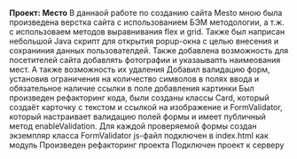 **Проект: Место**
В даннаой работе по созданию сайта Mesto мною была произведена верстка сайта с использованием БЭМ методологии, а т.ж. с использоваем методов выравнивания flex и grid. Также был наприсан небольшой Java скрипт для открытия popup-окна с целью внесения и сохраниния данных пользователдей.
Также добавлена возможность для посетителей сайта добавлять фотографии и указаывапть наимеования мест. А также возможность их удаления
Добавил валидацию форм, установив ограничения на количество символов в полях ввода и обязательное наличие ссылки в поле добавления картинки
Был произведен рефакторинг кода, были cозданы классы Card, который создаёт карточку с текстом и ссылкой на изображение и FormValidator, который настраивает валидацию полей формы и имеет публичный метод enableValidation. Для каждой проверяемой формы создан экземпляр класса FormValidator
js-файл подключен в index.html как модуль
Произведен рефакторинг проекта
Подключен проект к серверу